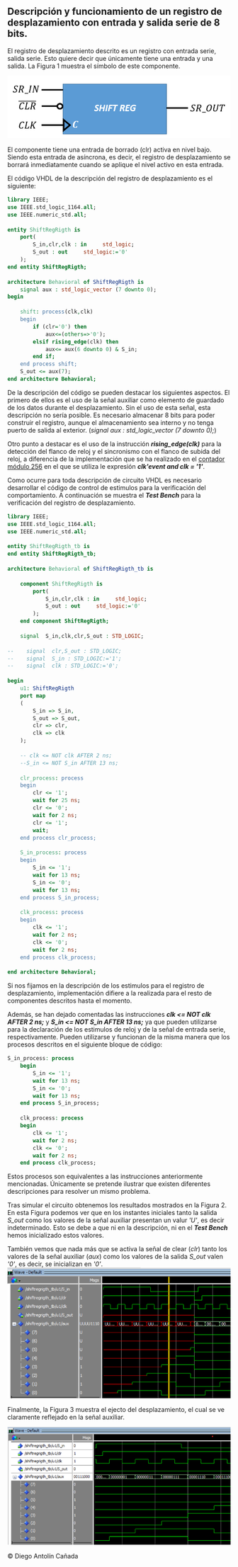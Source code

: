 
## **Descripción y funcionamiento de un registro de desplazamiento con entrada y salida serie de 8 bits.**

El registro de desplazamiento descrito es un registro con entrada serie, salida serie. Esto quiere decir que únicamente tiene una entrada y una salida. La Figura 1 muestra el símbolo de este componente.

![Figura 1.](Images/Registers/Imagen1-ShiftR.png)

El componente tiene una entrada de borrado (clr) activa en nivel bajo. Siendo esta entrada de asíncrona, es decir, el registro de desplazamiento se borrará inmediatamente cuando se aplique el nivel activo en esta entrada.

El código VHDL de la descripción del registro de desplazamiento es el siguiente:

```VHDL
library IEEE;
use IEEE.std_logic_1164.all;
use IEEE.numeric_std.all;

entity ShiftRegRigth is
    port(
        S_in,clr,clk : in     std_logic;
        S_out : out     std_logic:='0'
    );
end entity ShiftRegRigth;

architecture Behavioral of ShiftRegRigth is
    signal aux : std_logic_vector (7 downto 0);
begin

    shift: process(clk,clk)
    begin
        if (clr='0') then
            aux<=(others=>'0');
        elsif rising_edge(clk) then
            aux<= aux(6 downto 0) & S_in;
        end if;
    end process shift;
    S_out <= aux(7);
end architecture Behavioral;

```

De la descripción del código se pueden destacar los siguientes aspectos. El primero de ellos es el uso de la señal auxiliar como elemento de guardado de los datos durante el desplazamiento. Sin el uso de esta señal, esta descripción no sería posible. Es necesario almacenar 8 bits para poder construir el registro, aunque el almacenamiento sea interno y no tenga puerto de salida al exterior. (*signal aux : std_logic_vector (7 downto 0);*)

Otro punto a destacar es el uso de la instrucción ***rising_edge(clk)*** para la detección del flanco de reloj y el sincronismo con el flanco de subida del reloj, a diferencia de la implementación que se ha realizado en el [contador módulo 256](ContadorMod256.md) en el que se utiliza le expresión ***clk'event and clk = '1'***.


Como ocurre para toda descripción de circuito VHDL es necesario desarrollar el código de control de estimulos para la verificación del comportamiento. A continuación se muestra el ***Test Bench*** para la verificación del registro de desplazamiento.

```VHDL
library IEEE;
use IEEE.std_logic_1164.all;
use IEEE.numeric_std.all;

entity ShiftRegRigth_tb is
end entity ShiftRegRigth_tb;

architecture Behavioral of ShiftRegRigth_tb is
    
    component ShiftRegRigth is
        port(
            S_in,clr,clk : in     std_logic;
            S_out : out     std_logic:='0'
        );
    end component ShiftRegRigth;
    
    signal  S_in,clk,clr,S_out : STD_LOGIC;

--    signal  clr,S_out : STD_LOGIC;
--    signal  S_in : STD_LOGIC:='1';
--    signal  clk : STD_LOGIC:='0';

begin
    u1: ShiftRegRigth
    port map
    (
        S_in => S_in,
        S_out => S_out,
        clr => clr,
        clk => clk
    );
    
    -- clk <= NOT clk AFTER 2 ns;
    --S_in <= NOT S_in AFTER 13 ns;
    
    clr_process: process
    begin
        clr <= '1';
        wait for 25 ns;
        clr <= '0';
        wait for 2 ns;
        clr <= '1';
        wait;
    end process clr_process;

    S_in_process: process
    begin
        S_in <= '1';
        wait for 13 ns;
        S_in <= '0';
        wait for 13 ns;
    end process S_in_process;
    
    clk_process: process
    begin
        clk <= '1';
        wait for 2 ns;
        clk <= '0';
        wait for 2 ns;
    end process clk_process;
    
end architecture Behavioral;
```

Si nos fijamos en la descripción de los estimulos para el registro de desplazamiento, implementación difiere a la realizada para el resto de componentes descritos hasta el momento.

Además, se han dejado comentadas las instrucciones ***clk <= NOT clk AFTER 2 ns;*** y ***S_in <= NOT S_in AFTER 13 ns;***  ya que pueden utilizarse para la declaración de los estimulos de reloj y de la señal de entrada serie, respectivamente. Pueden utilizarse y funcionan de la misma manera que los procesos descritos en el siguiente bloque de código:

```VHDL
S_in_process: process
    begin
        S_in <= '1';
        wait for 13 ns;
        S_in <= '0';
        wait for 13 ns;
    end process S_in_process;
    
    clk_process: process
    begin
        clk <= '1';
        wait for 2 ns;
        clk <= '0';
        wait for 2 ns;
    end process clk_process;
```

Estos procesos son equivalentes a las instrucciones anteriormente mencionadas. Únicamente se pretende ilustrar que existen diferentes descripciones para resolver un mismo problema.

Tras simular el circuito obtenemos los resultados mostrados en la Figura 2. En esta Figura podemos ver que en los instantes iniciales tanto la salida *S_out* como los valores de la señal auxiliar presentan un valur *'U'*, es decir indeterminado. Esto se debe a que ni en la descripción, ni en el ***Test Bench*** hemos inicializado estos valores.

También vemos que nada más que se activa la señal de clear (*clr*) tanto los valores de la señal auxiliar (*aux*) como los valores de la salida *S_out* valen *'0'*, es decir, se inicializan en *'0'*.
![Figura 2.](Images/Registers/Imagen2-ShiftR.png)

Finalmente, la Figura 3 muestra el ejecto del desplazamiento, el cual se ve claramente reflejado en la señal auxiliar.

![Figura 3.](Images/Registers/Imagen3-ShiftR.png)

&copy; Diego Antolín Cañada
